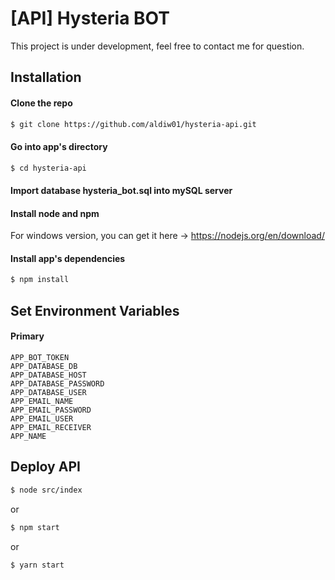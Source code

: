 # [API] Hysteria BOT
This project is under development, feel free to contact me for question.

## Installation

#### Clone the repo
``` bash
$ git clone https://github.com/aldiw01/hysteria-api.git
```

#### Go into app's directory
``` bash
$ cd hysteria-api
```

#### Import database hysteria_bot.sql into mySQL server

#### Install node and npm
For windows version, you can get it here -> https://nodejs.org/en/download/ 

#### Install app's dependencies
``` bash
$ npm install
```

## Set Environment Variables

#### Primary
```
APP_BOT_TOKEN
APP_DATABASE_DB
APP_DATABASE_HOST
APP_DATABASE_PASSWORD
APP_DATABASE_USER
APP_EMAIL_NAME
APP_EMAIL_PASSWORD
APP_EMAIL_USER
APP_EMAIL_RECEIVER
APP_NAME
```

## Deploy API
``` bash
$ node src/index
```
or
``` bash
$ npm start
```
or
``` bash
$ yarn start
```
